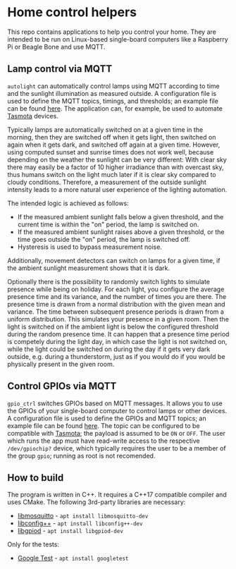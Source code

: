 # Home control helpers

This repo contains applications to help you control your home. They are intended to be run on Linux-based single-board computers like a Raspberry Pi or Beagle Bone and use MQTT.

## Lamp control via MQTT

`autolight` can automatically control lamps using MQTT according to time and the sunlight illumination as measured outside. A configuration file is used to define the MQTT topics, timings, and thresholds; an example file can be found [here](apps/autolight/example.cfg). The application can, for example, be used to automate [Tasmota](https://tasmota.github.io/docs/) devices.

Typically lamps are automatically switched on at a given time in the morning, then they are switched off when it gets light, then switched on again when it gets dark, and switched off again at a given time. However, using computed sunset and sunrise times does not work well, because depending on the weather the sunlight can be very different: With clear sky there may easily be a factor of 10 higher irradiance than 
with overcast sky, thus humans switch on the light much later if it is clear sky compared to cloudy conditions. Therefore, a measurement of the outside sunlight intensity leads to a more natural user experience of the lighting automation.

The intended logic is achieved as follows:

* If the measured ambient sunlight falls below a given threshold, and the current time is within the "on" period, the lamp is switched on.
* If the measured ambient sunlight raises above a given threshold, or the time goes outside the "on" period, the lamp is switched off.
* Hysteresis is used to bypass measurement noise.

Additionally, movement detectors can switch on lamps for a given time, if the ambient sunlight measurement shows that it is dark.

Optionally there is the possibility to randomly switch lights to simulate presence while being on holiday.
For each light, you configure the average presence time and its variance, and the number of times you are there.
The presence time is drawn from a normal distribution with the given mean and variance.
The time between subsequent presence periods is drawn from a uniform distribution. This simulates your presence in a given room.
Then the light is switched on if the ambient light is below the configured threshold during the random presence time.
It can happen that a presence time period is competely during the light day, in which case the light is not switched on,
while the light could be switched on during the day if it gets very dark outside, e.g. during a thunderstorm,
just as if you would do if you would be physically present in the given room.

## Control GPIOs via MQTT

`gpio_ctrl` switches GPIOs based on MQTT messages. It allows you to use the GPIOs of your single-board computer to control lamps or other devices. A configuration file is used to define the GPIOs and MQTT topics; an example file can be found [here](apps/gpio_ctrl/example.cfg). The topic can be configured to be compatible with [Tasmota](https://tasmota.github.io/docs/MQTT/#command-flow); the payload is assumed to be `ON` or `OFF`. The user which runs the app must have read-write access to the respective `/dev/gpiochip?` device, which typically requires the user to be a member of the group `gpio`; running as root is not recomended.

## How to build

The program is written in C++. It requires a C++17 compatible compiler and uses CMake. The following 3rd-party libraries are necessary:

* [libmosquitto](https://mosquitto.org/api/) - `apt install libmosquitto-dev`
* [libconfig++](https://github.com/hyperrealm/libconfig) - `apt install libconfig++-dev`
* [libgpiod](https://git.kernel.org/pub/scm/libs/libgpiod/libgpiod.git/about/) - `apt install libgpiod-dev`

Only for the tests:

* [Google Test](https://github.com/google/googletest.git) - `apt install googletest`
